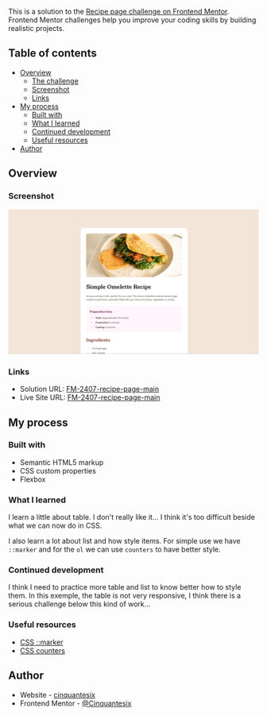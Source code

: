 
This is a solution to the [Recipe page challenge on Frontend Mentor](https://www.frontendmentor.io/challenges/recipe-page-KiTsR8QQKm). Frontend Mentor challenges help you improve your coding skills by building realistic projects. 

## Table of contents

- [Overview](#overview)
  - [The challenge](#the-challenge)
  - [Screenshot](#screenshot)
  - [Links](#links)
- [My process](#my-process)
  - [Built with](#built-with)
  - [What I learned](#what-i-learned)
  - [Continued development](#continued-development)
  - [Useful resources](#useful-resources)
- [Author](#author)

## Overview

### Screenshot

![](./FM-2407-recipe-page-main.jpeg)

### Links

- Solution URL: [FM-2407-recipe-page-main](https://github.com/Cinquantesix/FM-2407-recipe-page-main)
- Live Site URL: [FM-2407-recipe-page-main](https://fm-2407-recipe-page-main.netlify.app/)

## My process

### Built with

- Semantic HTML5 markup
- CSS custom properties
- Flexbox

### What I learned

I learn a little about table. I don't really like it… I think it's too difficult beside what we can now do in CSS.

I also learn a lot about list and how style items. For simple use we have `::marker` and for the `ol` we can use `counters` to have better style. 

### Continued development

I think I need to practice more table and list to know better how to style them. In this exemple, the table is not very responsive, I think there is a serious challenge below this kind of work…

### Useful resources

- [CSS ::marker](https://developer.mozilla.org/en-US/docs/Web/CSS/::marker)
- [CSS counters](https://blog.logrocket.com/styling-numbered-lists-with-css-counters/)

## Author

- Website - [cinquantesix](https://cinquantesix.ch)
- Frontend Mentor - [@Cinquantesix](https://www.frontendmentor.io/profile/Cinquantesix)
